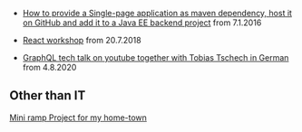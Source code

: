 * [How to provide a Single-page application as maven dependency, host it on GitHub and add it to a Java EE backend project](http://switajski.github.io/how-to-create-maven-artifact-with-static-web-resources)
from 7.1.2016

* [React workshop](http://switajski.github.io/react-workshop)
from 20.7.2018

* [GraphQL tech talk on youtube together with Tobias Tschech in German](https://www.youtube.com/watch?v=9gilc39zUOE)
from 4.8.2020

## Other than IT

[Mini ramp Project for my home-town](http://switajski.github.io/minramp)

